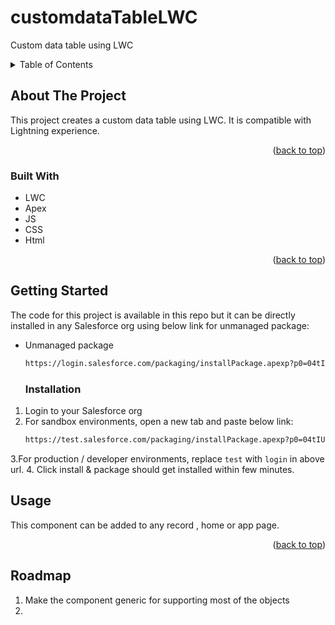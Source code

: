 # customdataTableLWC
Custom data table using LWC

<details>
  <summary>Table of Contents</summary>
  <ol>
    <li>
      <a href="#about-the-project">About The Project</a>
      <ul>
        <li><a href="#built-with">Built With</a></li>
      </ul>
    </li>
    <li>
      <a href="#getting-started">Getting Started</a>
      <ul>
        <li><a href="#prerequisites">Prerequisites</a></li>
        <li><a href="#installation">Installation</a></li>
      </ul>
    </li>
    <li><a href="#usage">Usage</a></li>
    <li><a href="#roadmap">Roadmap</a></li>
    <li><a href="#contact">Contact</a></li>
  </ol>
</details>


## About The Project

This project creates a custom data table using LWC. It is compatible with Lightning experience.

<p align="right">(<a href="#readme-top">back to top</a>)</p>


### Built With

* LWC
* Apex
* JS
* CSS
* Html

<p align="right">(<a href="#readme-top">back to top</a>)</p>


## Getting Started

The code for this project is available in this repo but it can be directly installed in any Salesforce org using below link for unmanaged package: 

* Unmanaged package
  ```sh
  https://login.salesforce.com/packaging/installPackage.apexp?p0=04tIU000000vN0M
  ```


  ### Installation
1. Login to your Salesforce org
2. For sandbox environments, open a new tab and paste below link:
     ```sh
    https://test.salesforce.com/packaging/installPackage.apexp?p0=04tIU000000vN0M
    ```
3.For production / developer environments, replace `test` with `login` in above url.
4. Click install & package should get installed within few minutes.


## Usage
This component can be added to any record , home or app page.
<p align="right">(<a href="#readme-top">back to top</a>)</p>


## Roadmap
1. Make the component generic for supporting most of the objects
2. 
